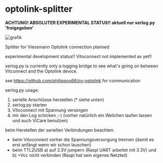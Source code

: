 # optolink-splitter
**ACHTUNG! ABSOLUTER EXPERIMENTAL STATUS!!
aktuell nur serlog.py 'freigegeben'**

![grafik](https://github.com/philippoo66/optolink-splitter/assets/122479122/10185cc5-0eed-4bc3-a8d7-b385c4e73aaf)

Splitter for Viessmann Optolink connection planned

experimental development status!! Vitoconnect not implemented as yet!!

serlog.py is currently only a logging bridge to see what's going on between Vitconnect and the Optolink device.

see https://github.com/philippoo66/py-optolink for communication


serlog.py usage:
1.    serielle Anschlüsse herstellen (* siehe unten)
2.    serlog.py starten
3.    Vitoconnect mit Spannung versorgen
4.    mir den Log schicken ;-) (vorher natürlich ein Weilchen laufen lassen und auch ViCare benutzen)

beim Herstellen der seriellen Verbindungen beachten:
- beim Vitoconnect vorher die Spannungsversorgung trennen (damit es erst anfängt wenn wir schon lauschen)
- beim TTL2USB
  a) auf 3.3V jumpern (Raspi UART arbeitet mit 3.3V) und 
  b) +Vcc nicht verbinden (Raspi hat sein eigenes Netzteil)
